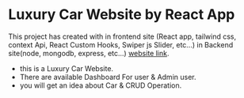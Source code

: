 # Luxury Car Website by React App

This project has created with in frontend site (React app, tailwind css, context Api, React Custom Hooks, Swiper js Slider, etc...)  in Backend site(node, mongodb, express, etc...)  [website link](https://luxury-car-bd.web.app/).

* this is a Luxury Car Website.
* There are available Dashboard For user & Admin user.
* you will get an idea about Car & CRUD Operation.

